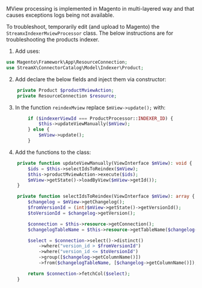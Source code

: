 MView processing is implemented in Magento in multi-layered way and that causes exceptions logs being not available.

To troubleshoot, temporarily edit (and upload to Magento) the `StreamxIndexerMviewProcessor` class.
The below instructions are for troubleshooting the products indexer.

1. Add uses:
```php
use Magento\Framework\App\ResourceConnection;
use StreamX\ConnectorCatalog\Model\Indexer\Product;
```

2. Add declare the below fields and inject them via constructor:
```php
    private Product $productMviewAction;
    private ResourceConnection $resource;
```

3. In the function `reindexMview` replace `$mView->update();` with:
```php
        if ($indexerViewId === ProductProcessor::INDEXER_ID) {
            $this->updateViewManually($mView);
        } else {
            $mView->update();
        }
```

4. Add the functions to the class:
```php
    private function updateViewManually(ViewInterface $mView): void {
        $ids = $this->selectIdsToReindex($mView);
        $this->productMviewAction->execute($ids);
        $mView->getState()->loadByView($mView->getId());
    }

    private function selectIdsToReindex(ViewInterface $mView): array {
        $changelog = $mView->getChangelog();
        $fromVersionId = (int)$mView->getState()->getVersionId();
        $toVersionId = $changelog->getVersion();

        $connection = $this->resource->getConnection();
        $changelogTableName = $this->resource->getTableName($changelog->getName());

        $select = $connection->select()->distinct()
            ->where("version_id > $fromVersionId")
            ->where("version_id <= $toVersionId")
            ->group([$changelog->getColumnName()])
            ->from($changelogTableName, [$changelog->getColumnName()]);

        return $connection->fetchCol($select);
    }
```